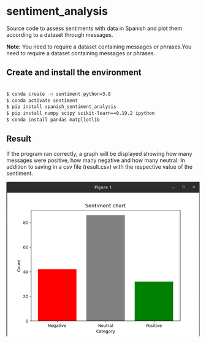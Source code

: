 # sentiment_analysis
Source code to assess sentiments with data in Spanish and plot them according to a dataset through messages.

**Note:** You need to require a dataset containing messages or phrases.You need to require a dataset containing messages or phrases.

## Create and install the environment

``` bash

$ conda create -n sentiment python=3.8
$ conda activate sentiment
$ pip install spanish_sentiment_analysis
$ pip install numpy scipy scikit-learn==0.19.2 ipython
$ conda install pandas matpllotlib
```
## Result
If the program ran correctly, a graph will be displayed showing how many messages were positive, how many negative and how many neutral. In addition to saving in a csv file (result.csv) with the respective value of the sentiment.

![image](https://github.com/jeanaray13/sentiment_analysis/blob/main/Bar%20chart%20result.png)
